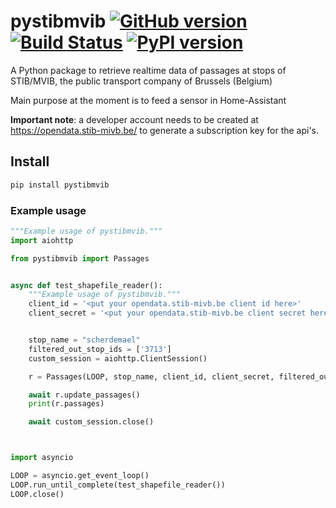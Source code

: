 # pystibmvib [![GitHub version](https://badge.fury.io/gh/helldog136%2Fpystibmvib.svg)](https://badge.fury.io/gh/helldog136%2Fpystibmvib) [![Build Status](https://travis-ci.com/helldog136%2Fpystibmvib.svg?branch=master)](https://travis-ci.com/helldog136/pystibmvib) [![PyPI version](https://badge.fury.io/py/pystibmvib.svg)](https://badge.fury.io/py/pystibmvib)
A Python package to retrieve realtime data of passages at stops of STIB/MVIB, the public transport company of Brussels (Belgium)

Main purpose at the moment is to feed a sensor in Home-Assistant

**Important note**: a developer account needs to be created at https://opendata.stib-mivb.be/ to generate a subscription key for the api's.

## Install

```bash
pip install pystibmvib
```

### Example usage

```python
"""Example usage of pystibmvib."""
import aiohttp 

from pystibmvib import Passages


async def test_shapefile_reader():
    """Example usage of pystibmvib."""
    client_id = '<put your opendata.stib-mivb.be client id here>'
    client_secret = '<put your opendata.stib-mivb.be client secret here>'


    stop_name = "scherdemael"
    filtered_out_stop_ids = ['3713']
    custom_session = aiohttp.ClientSession()

    r = Passages(LOOP, stop_name, client_id, client_secret, filtered_out_stop_ids=filtered_out_stop_ids, session=custom_session)

    await r.update_passages()
    print(r.passages)

    await custom_session.close()



import asyncio

LOOP = asyncio.get_event_loop()
LOOP.run_until_complete(test_shapefile_reader())
LOOP.close()

